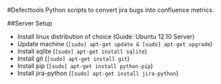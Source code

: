 #Defecttools
Python scripts to convert jira bugs into confluence metrics.

##Server Setup

- Install linux distribution of choice (Guide: Ubuntu 12.10 Server)
-	Update machine (`[sudo] apt-get update & [sudo] apt-get upgrade`)
-	Install sqlite (`[sudo] apt-get install sqlite`)
-	Install git (`[sudo] apt-get install git`)
-	Install pip (`[sudo] apt-get install python-pip`)
-	Install jira-python (`[sudo] apt-get install jira-python`)
